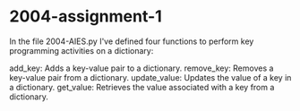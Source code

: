 # 2004-assignment-1
 
In the file 2004-AIES.py I've defined four functions to perform key programming activities on a dictionary:

add_key: Adds a key-value pair to a dictionary.
remove_key: Removes a key-value pair from a dictionary.
update_value: Updates the value of a key in a dictionary.
get_value: Retrieves the value associated with a key from a dictionary.
